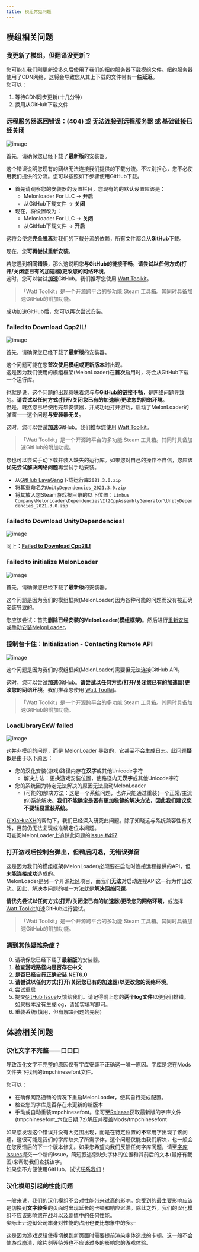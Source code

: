 ```yaml
---
title: 模组常见问题
---
```


## 模组相关问题
### 我更新了模组，但翻译没更新？
您可能在我们刚更新没多久后使用了我们的纽约服务器下载模组文件。纽约服务器使用了CDN网络，这将会导致您从其上下载的文件带有**一些延迟**。  
您可以：
1. 等待CDN同步更新(十几分钟)
2. 换用从GitHub下载文件

### 远程服务器返回错误：(404) 或 无法连接到远程服务器 或 基础链接已经关闭
![image](/img/page/err404.jpg)

首先，请确保您已经下载了**最新版**的安装器。

这个错误说明您现有的网络无法连接我们提供的下载分流。不过别担心，您不必使用我们提供的分流。您可以按照如下步骤使用GitHub下载。

- 首先请观察您的安装器的设置栏目，您现有的的默认设置应该是：  
  - Melonloader For LLC → **开启**  
  - 从GitHub下载文件 → **关闭**
- 现在，将设置改为：  
  - Melonloader For LLC → **关闭**  
  - 从GitHub下载文件 → **开启**

这将会使您**完全脱离**对我们的下载分流的依赖，所有文件都会从**GitHub**下载。

现在，您**可再尝试重新安装**。

若您遇到**相同错误**，那么这说明您**与GitHub的链接不畅**。**请尝试以任何方式(打开/关闭您已有的加速器)更改您的网络环境**。  
这时，您可以尝试**加速**GitHub。我们推荐您使用 [Watt Toolkit](https://steampp.net/)。
> 「Watt Toolkit」是一个开源跨平台的多功能 Steam 工具箱。其同时具备加速GitHub的附加功能。

成功加速GitHub后，您可以再次尝试安装。

### Failed to Download Cpp2IL!
![image](/img/page/failcpp2il.png)

首先，请确保您已经下载了**最新版**的安装器。

这个问题可能在您**首次使用模组或更新版本**时出现。  
这是因为我们使用的模组框架(MelonLoader)在**首次**启用时，将会从GitHub下载一个运行库。

也就是说，这个问题的出现意味着您与**与GitHub的链接不畅**，是网络问题导致的。**请尝试以任何方式(打开/关闭您已有的加速器)更改您的网络环境**。  
但是，既然您已经使用完毕安装器，并成功地打开游戏，启动了MelonLoader的弹窗——这个问题**与安装器无关**。

这时，您可以尝试**加速**GitHub。我们推荐您使用 [Watt Toolkit](https://steampp.net/)。
> 「Watt Toolkit」是一个开源跨平台的多功能 Steam 工具箱。其同时具备加速GitHub的附加功能。

您也可以尝试手动下载并装入缺失的运行库。如果您对自己的操作不自信，您应该**优先尝试解决网络问题**再尝试手动安装。  
- 从[GitHub LavaGang](https://github.com/LavaGang/Unity-Runtime-Libraries/raw/master/2021.3.0.zip)下载运行库```2021.3.0.zip```
- 将其重命名为```UnityDependencies_2021.3.0.zip```
- 将其放入您Steam游戏根目录的以下位置：```Limbus Company\MelonLoader\Dependencies\Il2CppAssemblyGenerator\UnityDependencies_2021.3.0.zip```

### Failed to Download UnityDependencies!
![image](/img/page/failUnity.png)

同上：[**Failed to Download Cpp2IL!**](https://www.zeroasso.top/docs/question#failed-to-download-cpp2il)

### Failed to initialize MelonLoader
![image](/img/page/failmelon.png)

首先，请确保您已经下载了**最新版**的安装器。

这个问题是因为我们的模组框架(MelonLoader)因为各种可能的问题而没有被正确安装导致的。

您应该尝试：首先**删除已经安装的MelonLoader(模组框架)**。然后进行[重新安装](https://www.zeroasso.top/docs/install/autoinstall)或[手动安装MelonLoader](https://www.zeroasso.top/docs/install/install)。

### 控制台卡住：Initialization - Contacting Remote API
![image](/img/page/stuckApi.png)

这个问题是因为我们的模组框架(MelonLoader)需要但无法连接GitHub API。

这时，您可以尝试**加速**GitHub。**请尝试以任何方式(打开/关闭您已有的加速器)更改您的网络环境**。我们推荐您使用 [Watt Toolkit](https://steampp.net/)。
> 「Watt Toolkit」是一个开源跨平台的多功能 Steam 工具箱。其同时具备加速GitHub的附加功能。

### LoadLibraryExW failed
![image](/img/page/exwfail.png)

这并非模组的问题，而是 MelonLoader 导致的，它甚至不会生成日志。此问题**疑似**是由于以下原因：
- 您的汉化安装(游戏)路径内存在**汉字**或其他Unicode字符
  - 解决方法：更换游戏安装位置，使路径内无**汉字**或其他Unicode字符
- 您的系统因为特定无法解决的原因无法启动MelonLoader
  - (可能的)解决方法：这是一个系统问题，也许只能通过重装(一个正常/主流的)系统解决。**我们不能确定是否有更加稳健的解决方法，因此我们建议您不要轻易重装系统。**

在[XiaHuaXH](https://github.com/XiaHuaXH)的帮助下，我们已经深入研究此问题。除了知晓这与系统兼容性有关外，目前仍无法复现或准确定位本问题。  
可查阅MelonLoader上追踪此问题的[Issue #497](https://github.com/LavaGang/MelonLoader/issues/497)

### 打开游戏后控制台弹出，但稍后闪退，无错误弹窗
这是因为我们的模组框架(MelonLoader)必须要在启动时连接远程提供的API，但**未能连接成功**造成的。  
MelonLoader是另一个开源社区项目，而我们**无法**对启动连接API这一行为作出改动。因此，解决本问题的唯一方法就是**解决网络问题**。

**请优先尝试以任何方式(打开/关闭您已有的加速器)更改您的网络环境**，或选择[Watt Toolkit](https://steampp.net/)加速GitHub进行尝试。
> 「Watt Toolkit」是一个开源跨平台的多功能 Steam 工具箱。其同时具备加速GitHub的附加功能。

### 遇到其他疑难杂症？
0. 请确保您已经下载了**最新版**的安装器。
1. **检查游戏路径内是否存在中文**
2. **是否已经自行正确安装.NET6.0**
3. **请尝试以任何方式(打开/关闭您已有的加速器)以更改您的网络环境**。
4. 尝试重启
5. 提交[GitHub Issue](https://github.com/LocalizeLimbusCompany/LocalizeLimbusCompany/issues)反馈给我们。请记得附上您的**两个log文件**以便我们排错。如果根本没有生成log，请如实填写即可。
6. 重装系统(慎用，但有解决问题的先例)

## 体验相关问题
### 汉化文字不完整——口口口
导致汉化文字不完整的原因仅有字库安装不正确这一唯一原因。字库是您在Mods文件夹下找到的tmpchinesefont文件。

您可以：
- 在确保网路通畅的情况下重启MelonLoader，使其自行完成配置。
- 检查您的字库是否存在未更新的新版本
- 手动或自动重装tmpchinesefont。您可至[Release](https://github.com/LocalizeLimbusCompany/LLC_ChineseFontAsset/releases)获取最新版的字库文件(tmpchinesefont_六位日期.7z)解压并覆盖Mods/tmpchinesefont

如果您发现这个错误并没有大范围出现，而是在特定位置的**不**常用字出现了该问题，这很可能是我们的字库缺失了所需字体。这个问题仅能由我们解决，也一般会在您反馈后的下一个版本修复。如果您希望向我们反馈任何字库问题，请至[字库Issues](https://github.com/LocalizeLimbusCompany/LLC_ChineseFontAsset/issues)提交一个新的Issue，简短叙述您缺失字体的位置和其前后的文本(最好有截图)来帮助我们查找该字。  
如果您不方便使用GitHub，试试[联系我们](https://www.zeroasso.top/docs/callus)！

### 汉化模组引起的性能问题
一般来说，我们的汉化模组不会对性能带来过高的影响。您受到的最主要影响应该是切换到**文字较多**的页面时出现延长的卡顿和响应迟滞。除此之外，我们的汉化模组不应该影响您在战斗以及剧情中的任何性能。  
~~实际上，边狱公司本身对性能的占用也要比想象中的多。~~

这是因为游戏逻辑使得切换到新页面时需要提前渲染字体造成的卡顿。这一般不会使游戏崩溃，除片刻等待外也不应该过多的影响您的游戏体验。
